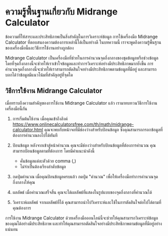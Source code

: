 ความรู้พื้นฐานเกี่ยวกับ Midrange Calculator
===========================================

ข้อความที่ให้สาระและประสิทธิภาพเป็นสิ่งสำคัญในการวิเคราะห์ข้อมูล การใช้เครื่องมือ Midrange Calculator ที่ตอบสนองความต้องการเหล่านี้ได้เป็นอย่างดี ในบทความนี้ เราจะพูดถึงความรู้พื้นฐานของเครื่องมือนี้และวิธีการใช้งานอย่างถูกต้อง

Midrange Calculator เป็นเครื่องมือที่ช่วยในการคำนวณจุดกึ่งกลางของชุดข้อมูลหรือช่วงข้อมูล โดยที่จุดกึ่งกลางนี้จะช่วยให้เราเข้าใจข้อมูลและทำการวิเคราะห์อย่างมีประสิทธิภาพมากยิ่งขึ้น การคำนวณจุดกึ่งกลางนี้จะช่วยให้เราสามารถตัดสินใจอย่างมีประสิทธิภาพตามข้อมูลที่มีอยู่ และสามารถบอกได้ว่าข้อมูลมีแนวโน้มที่สำคัญอยู่ที่จุดใด

วิธีการใช้งาน Midrange Calculator
---------------------------------

เมื่อทราบถึงความสำคัญของการใช้งาน Midrange Calculator แล้ว เรามาทบทวนวิธีการใช้งานเครื่องมือนี้กัน

1. การเริ่มต้นใช้งาน เมื่อคุณเข้าถึงลิงค์ <https://www.onlinecalculatorsfree.com/th/math/midrange-calculator.html> คุณจะพบกับหน้าจอที่มีช่องว่างสำหรับป้อนข้อมูล ซึ่งคุณสามารถกรอกข้อมูลที่ต้องการคำนวณลงไปได้ทันที
2. ป้อนข้อมูล หลังจากเข้าสู่หน้าคำนวณ คุณจะมีช่องว่างสำหรับป้อนข้อมูลที่ต้องการคำนวณ คุณสามารถป้อนข้อมูลตามที่ต้องการ โดยมีคำแนะนำดังนี้
    
    
    - คั่นข้อมูลแต่ละตัวด้วย comma (,)
    - ไม่จำเป็นต้องเรียงลำดับข้อมูล
3. กดปุ่มคำนวณ เมื่อคุณป้อนข้อมูลครบแล้ว กดปุ่ม "คำนวณ" เพื่อให้เครื่องมือทำการคำนวณจุดกึ่งกลางให้คุณ
4. ผลลัพธ์ เมื่อคำนวณเสร็จสิ้น คุณจะได้ผลลัพธ์ที่แสดงในรูปแบบของจุดกึ่งกลางที่คำนวณได้
5. วิเคราะห์ผลลัพธ์ จากผลลัพธ์ที่ได้ คุณสามารถนำไปวิเคราะห์และใช้ในการตัดสินใจต่อไปได้ตามที่คุณต้องการ

การใช้งาน Midrange Calculator ด้วยเครื่องมือออนไลน์นี้จะช่วยให้คุณสามารถวิเคราะห์ข้อมูลของคุณได้อย่างมีประสิทธิภาพ และทำให้คุณสามารถตัดสินใจอย่างมีประสิทธิภาพตามข้อมูลที่มีอยู่อย่างแน่นอน